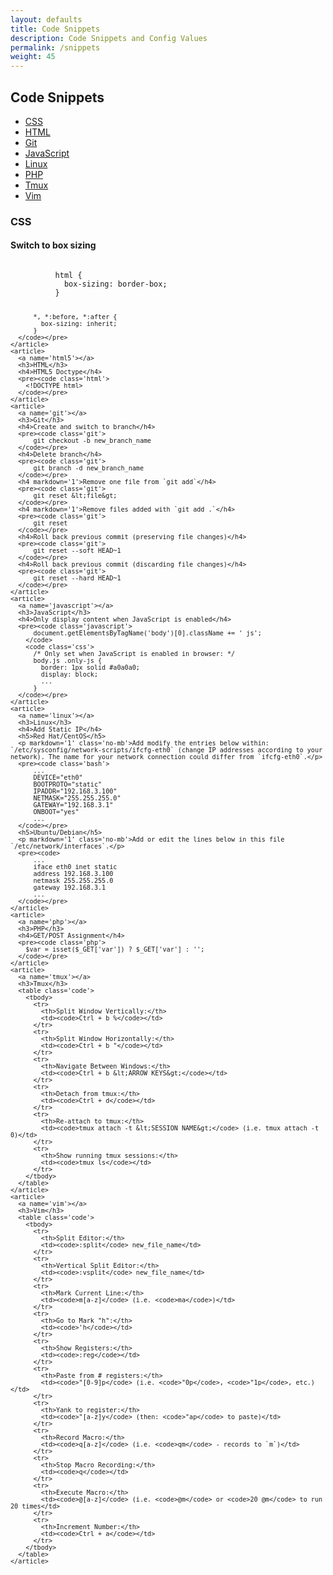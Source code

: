 ```yaml
---
layout: defaults
title: Code Snippets
description: Code Snippets and Config Values
permalink: /snippets
weight: 45
---
```


<section>
  <div class='inner-section'>
  <h2>Code Snippets</h2>
    <article>
      <ul class='anchor_list'>
        <li><a href='#css'>CSS</a></li>
        <li><a href='#html5'>HTML</a></li>
        <li><a href='#git'>Git</a></li>
        <li><a href='#javascript'>JavaScript</a></li>
        <li><a href='#linux'>Linux</a></li>
        <li><a href='#php'>PHP</a></li>
        <li><a href='#tmux'>Tmux</a></li>
        <li><a href='#vim'>Vim</a></li>
      </ul>
    </article>
    <article>
      <a name='css'></a>
      <h3>CSS</h3>
      <h4>Switch to box sizing</h4>
      <pre><code class='css'>
          html {
            box-sizing: border-box;
          }

          *, *:before, *:after {
            box-sizing: inherit;
          }
      </code></pre>
    </article>
    <article>
      <a name='html5'></a>
      <h3>HTML</h3>
      <h4>HTML5 Doctype</h4>
      <pre><code class='html'>
        <!DOCTYPE html>
      </code></pre>
    </article>
    <article>
      <a name='git'></a>
      <h3>Git</h3>
      <h4>Create and switch to branch</h4>
      <pre><code class='git'>
          git checkout -b new_branch_name
      </code></pre>
      <h4>Delete branch</h4>
      <pre><code class='git'>
          git branch -d new_branch_name
      </code></pre>
      <h4 markdown='1'>Remove one file from `git add`</h4>
      <pre><code class='git'>
          git reset &lt;file&gt;
      </code></pre>
      <h4 markdown='1'>Remove files added with `git add .`</h4>
      <pre><code class='git'>
          git reset
      </code></pre>
      <h4>Roll back previous commit (preserving file changes)</h4>
      <pre><code class='git'>
          git reset --soft HEAD~1
      </code></pre>
      <h4>Roll back previous commit (discarding file changes)</h4>
      <pre><code class='git'>
          git reset --hard HEAD~1
      </code></pre>
    </article>
    <article>
      <a name='javascript'></a>
      <h3>JavaScript</h3>
      <h4>Only display content when JavaScript is enabled</h4>
      <pre><code class='javascript'>
          document.getElementsByTagName('body')[0].className += ' js';
        </code>
        <code class='css'>
          /* Only set when JavaScript is enabled in browser: */
          body.js .only-js {
            border: 1px solid #a0a0a0;
            display: block;
            ...
          }
      </code></pre>
    </article>
    <article>
      <a name='linux'></a>
      <h3>Linux</h3>
      <h4>Add Static IP</h4>
      <h5>Red Hat/CentOS</h5>
      <p markdown='1' class='no-mb'>Add modify the entries below within: `/etc/sysconfig/network-scripts/ifcfg-eth0` (change IP addresses according to your network). The name for your network connection could differ from `ifcfg-eth0`.</p>
      <pre><code class='bash'>
          ...
          DEVICE="eth0"
          BOOTPROTO="static"
          IPADDR="192.168.3.100"
          NETMASK="255.255.255.0"
          GATEWAY="192.168.3.1"
          ONBOOT="yes"
          ...
      </code></pre>
      <h5>Ubuntu/Debian</h5>
      <p markdown='1' class='no-mb'>Add or edit the lines below in this file `/etc/network/interfaces`.</p>
      <pre><code>
          ...
          iface eth0 inet static
          address 192.168.3.100
          netmask 255.255.255.0
          gateway 192.168.3.1
          ...
      </code></pre>
    </article>
    <article>
      <a name='php'></a>
      <h3>PHP</h3>
      <h4>GET/POST Assignment</h4>
      <pre><code class='php'>
        $var = isset($_GET['var']) ? $_GET['var'] : '';
      </code></pre>
    </article>
    <article>
      <a name='tmux'></a>
      <h3>Tmux</h3>
      <table class='code'>
        <tbody>
          <tr>
            <th>Split Window Vertically:</th>
            <td><code>Ctrl + b %</code></td>
          </tr>
          <tr>
            <th>Split Window Horizontally:</th>
            <td><code>Ctrl + b "</code></td>
          </tr>
          <tr>
            <th>Navigate Between Windows:</th>
            <td><code>Ctrl + b &lt;ARROW KEYS&gt;</code></td>
          </tr>
          <tr>
            <th>Detach from tmux:</th>
            <td><code>Ctrl + d</code></td>
          </tr>
          <tr>
            <th>Re-attach to tmux:</th>
            <td><code>tmux attach -t &lt;SESSION NAME&gt;</code> (i.e. tmux attach -t 0)</td>
          </tr>
          <tr>
            <th>Show running tmux sessions:</th>
            <td><code>tmux ls</code></td>
          </tr>
        </tbody>
      </table>
    </article>
    <article>
      <a name='vim'></a>
      <h3>Vim</h3>
      <table class='code'>
        <tbody>
          <tr>
            <th>Split Editor:</th>
            <td><code>:split</code> new_file_name</td>
          </tr>
          <tr>
            <th>Vertical Split Editor:</th>
            <td><code>:vsplit</code> new_file_name</td>
          </tr>
          <tr>
            <th>Mark Current Line:</th>
            <td><code>m[a-z]</code> (i.e. <code>ma</code>)</td>
          </tr>
          <tr>
            <th>Go to Mark "h":</th>
            <td><code>'h</code></td>
          </tr>
          <tr>
            <th>Show Registers:</th>
            <td><code>:reg</code></td>
          </tr>
          <tr>
            <th>Paste from # registers:</th>
            <td><code>"[0-9]p</code> (i.e. <code>"0p</code>, <code>"1p</code>, etc.)</td>
          </tr>
          <tr>
            <th>Yank to register:</th>
            <td><code>"[a-z]y</code> (then: <code>"ap</code> to paste)</td>
          </tr>
          <tr>
            <th>Record Macro:</th>
            <td><code>q[a-z]</code> (i.e. <code>qm</code> - records to `m`)</td>
          </tr>
          <tr>
            <th>Stop Macro Recording:</th>
            <td><code>q</code></td>
          </tr>
          <tr>
            <th>Execute Macro:</th>
            <td><code>@[a-z]</code> (i.e. <code>@m</code> or <code>20 @m</code> to run 20 times</td>
          </tr>
          <tr>
            <th>Increment Number:</th>
            <td><code>Ctrl + a</code></td>
          </tr>
        </tbody>
      </table>
    </article>
  </div><!-- inner-section -->
</section>